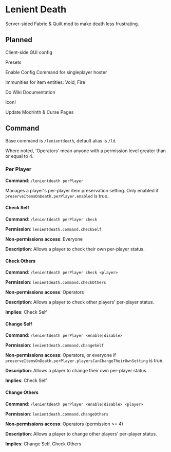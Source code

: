 # Lenient Death

Server-sided Fabric & Quilt mod to make death less frustrating.

## Planned

Client-side GUI config

Presets

Enable Config Command for singleplayer hoster

Immunities for item entities: Void, Fire

Do Wiki Documentation

Icon!

Update Modrinth & Curse Pages

## Command

Base command is `/lenientdeath`, default alias is `/ld`.

Where noted, 'Operators' mean anyone with a permission level greater than or equal to 4.

### Per Player

**Command**: `/lenientdeath perPlayer`

Manages a player's per-player item preservation setting. Only enabled if `preserveItemsOnDeath.perPlayer.enabled` is true.

#### Check Self

**Command**: `/lenientdeath perPlayer check`

**Permission**: `lenientdeath.command.checkSelf`

**Non-permissions access**: Everyone

**Description**: Allows a player to check their own per-player status.

#### Check Others

**Command**: `/lenientdeath perPlayer check <player>`

**Permission**: `lenientdeath.command.checkOthers`

**Non-permissions access**: Operators

**Description**: Allows a player to check other players' per-player status.

**Implies**: Check Self

#### Change Self

**Command**: `/lenientdeath perPlayer <enable|disable>`

**Permission**: `lenientdeath.command.changeSelf`

**Non-permissions access**: Operators, or everyone if `preserveItemsOnDeath.perPlayer.playersCanChangeTheirOwnSetting` is true.

**Description**: Allows a player to change their own per-player status.

**Implies**: Check Self

#### Change Others

**Command**: `/lenientdeath perPlayer <enable|disable> <player>`

**Permission**: `lenientdeath.command.changeOthers`

**Non-permissions access**: Operators (permission >= 4)

**Description**: Allows a player to change other players' per-player status.

**Implies**: Change Self, Check Others
